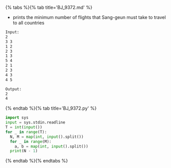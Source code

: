 {% tabs %}{% tab title='BJ_9372.md' %}

* prints the minimum number of flights that Sang-geun must take to travel to all countries

```txt
Input:
2
3 3
1 2
2 3
1 3
5 4
2 1
2 3
4 3
4 5

Output:
2
4
```

{% endtab %}{% tab title='BJ_9372.py' %}

```py
import sys
input = sys.stdin.readline
T = int(input())
for _ in range(T):
  N, M = map(int, input().split())
  for _ in range(M):
    a, b = map(int, input().split())
  print(N - 1)
```

{% endtab %}{% endtabs %}
